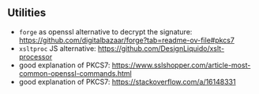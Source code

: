 ## Utilities

-  `forge` as openssl alternative to decrypt the signature: https://github.com/digitalbazaar/forge?tab=readme-ov-file#pkcs7
- `xsltproc` JS alternative: https://github.com/DesignLiquido/xslt-processor
- good explanation of PKCS7: https://www.sslshopper.com/article-most-common-openssl-commands.html
- good explanation of PKCS7: https://stackoverflow.com/a/16148331
